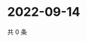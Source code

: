 # 2022-09-14

共 0 条

<!-- BEGIN WEIBO -->
<!-- 最后更新时间 Wed Sep 14 2022 18:19:44 GMT+0800 (China Standard Time) -->

<!-- END WEIBO -->
